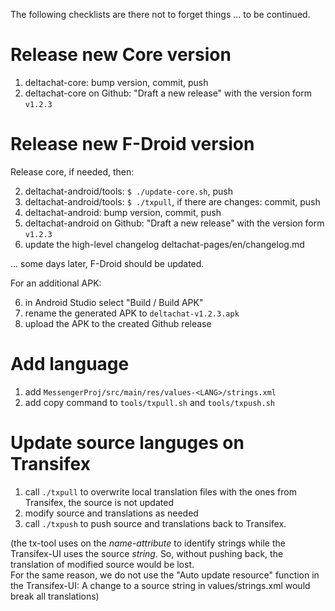
The following checklists are there not to forget things ... to be continued.


# Release new Core version

1. deltachat-core: bump version, commit, push
2. deltachat-core on Github: "Draft a new release" with the version form `v1.2.3`


# Release new F-Droid version

Release core, if needed, then:

2. deltachat-android/tools: `$ ./update-core.sh`, push
3. deltachat-android/tools: `$ ./txpull`, if there are changes: commit, push
4. deltachat-android: bump version, commit, push
5. deltachat-android on Github: "Draft a new release" with the version form `v1.2.3`
6. update the high-level changelog deltachat-pages/en/changelog.md

... some days later, F-Droid should be updated.

For an additional APK:

6. in Android Studio select "Build / Build APK"
7. rename the generated APK to `deltachat-v1.2.3.apk`
8. upload the APK to the created Github release


# Add language

1. add `MessengerProj/src/main/res/values-<LANG>/strings.xml`
2. add copy command to `tools/txpull.sh` and `tools/txpush.sh`


# Update source languges on Transifex

1. call `./txpull` to overwrite local translation files with the ones from Transifex, the source is not updated
2. modify source and translations as needed
3. call `./txpush` to push source and translations back to Transifex.

(the tx-tool uses on the _name-attribute_ to identify strings while the Transifex-UI uses the source _string_.
So, without pushing back, the translation of modified source would be lost.  
For the same reason, we do not use the "Auto update resource" function in the Transifex-UI:
A change to a source string in values/strings.xml would break all translations)
